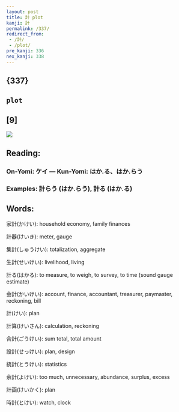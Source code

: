 ```yaml
---
layout: post
title: 計 plot
kanji: 計
permalink: /337/
redirect_from:
 - /計/
 - /plot/
pre_kanji: 336
nex_kanji: 338
---
```


## {337}

## `plot`

## [9]

<div class="stroke"><img src="E8A888.png" /></div>

## Reading:

### On-Yomi: ケイ &mdash; Kun-Yomi: はか.る、はか.らう

### Examples: 計らう (はか.らう), 計る (はか.る)

## Words:

家計(かけい): household economy, family finances

計器(けいき): meter, gauge

集計(しゅうけい): totalization, aggregate

生計(せいけい): livelihood, living

計る(はかる): to measure, to weigh, to survey, to time (sound gauge estimate)

会計(かいけい): account, finance, accountant, treasurer, paymaster, reckoning, bill

計(けい): plan

計算(けいさん): calculation, reckoning

合計(ごうけい): sum total, total amount

設計(せっけい): plan, design

統計(とうけい): statistics

余計(よけい): too much, unnecessary, abundance, surplus, excess

計画(けいかく): plan

時計(とけい): watch, clock
